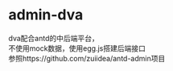 # admin-dva
dva配合antd的中后端平台，<br/>
不使用mock数据，使用egg.js搭建后端接口<br/>
参照https://github.com/zuiidea/antd-admin项目
